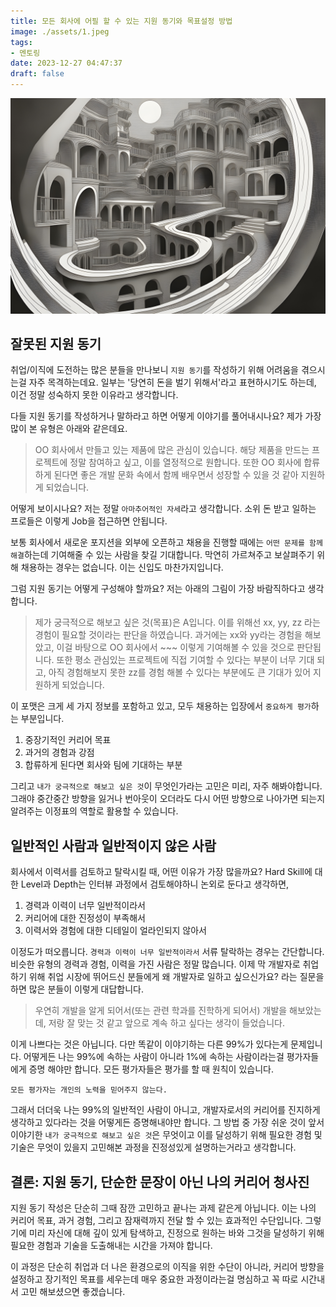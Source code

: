 ```yaml
---
title: 모든 회사에 어필 할 수 있는 지원 동기와 목표설정 방법
image: ./assets/1.jpeg
tags:
- 멘토링
date: 2023-12-27 04:47:37
draft: false
---
```


![hero](assets/1.jpeg)

## 잘못된 지원 동기
취업/이직에 도전하는 많은 분들을 만나보니 `지원 동기`를 작성하기 위해 어려움을 겪으시는걸 자주 목격하는데요. 일부는 '당연히 돈을 벌기 위해서'라고 표현하시기도 하는데, 이건 정말 성숙하지 못한 이유라고 생각합니다.

다들 지원 동기를 작성하거나 말하라고 하면 어떻게 이야기를 풀어내시나요? 제가 가장 많이 본 유형은 아래와 같은데요.

> OO 회사에서 만들고 있는 제품에 많은 관심이 있습니다. 해당 제품을 만드는 프로젝트에 정말 참여하고 싶고, 이를 열정적으로 원합니다. 또한 OO 회사에 합류하게 된다면 좋은 개발 문화 속에서 함께 배우면서 성장할 수 있을 것 같아 지원하게 되었습니다.

어떻게 보이시나요? 저는 정말 `아마추어적인 자세`라고 생각합니다. 소위 돈 받고 일하는 프로들은 이렇게 Job을 접근하면 안됩니다.

보통 회사에서 새로운 포지션을 외부에 오픈하고 채용을 진행할 때에는 `어떤 문제를 함께 해결`하는데 기여해줄 수 있는 사람을 찾길 기대합니다. 막연히 가르쳐주고 보살펴주기 위해 채용하는 경우는 없습니다. 이는 신입도 마찬가지입니다.

그럼 지원 동기는 어떻게 구성해야 할까요? 저는 아래의 그림이 가장 바람직하다고 생각합니다.

> 제가 궁극적으로 해보고 싶은 것(목표)은 A입니다. 이를 위해선 xx, yy, zz 라는 경험이 필요할 것이라는 판단을 하였습니다. 과거에는 xx와 yy라는 경험을 해보았고, 이걸 바탕으로 OO 회사에서 ~~~  이렇게 기여해볼 수 있을 것으로 판단됩니다. 또한 평소 관심있는 프로젝트에 직접 기여할 수 있다는 부분이 너무 기대 되고, 아직 경험해보지 못한 zz를 경험 해볼 수 있다는 부분에도 큰 기대가 있어 지원하게 되었습니다.

이 포맷은 크게 세 가지 정보를 포함하고 있고, 모두 채용하는 입장에서 `중요하게 평가`하는 부분입니다.
1. 중장기적인 커리어 목표
2. 과거의 경험과 강점
3. 합류하게 된다면 회사와 팀에 기대하는 부분

그리고 `내가 궁극적으로 해보고 싶은 것`이 무엇인가라는 고민은 미리, 자주 해봐야합니다. 그래야 중간중간 방향을 잃거나 번아웃이 오더라도 다시 어떤 방향으로 나아가면 되는지 알려주는 이정표의 역할로 활용할 수 있습니다.

## 일반적인 사람과 일반적이지 않은 사람

회사에서 이력서를 검토하고 탈락시킬 때, 어떤 이유가 가장 많을까요? Hard Skill에 대한 Level과 Depth는 인터뷰 과정에서 검토해야하니 논외로 둔다고 생각하면,
1. 경력과 이력이 너무 일반적이라서
2. 커리어에 대한 진정성이 부족해서
3. 이력서와 경험에 대한 디테일이 얼라인되지 않아서

이정도가 떠오릅니다. `경력과 이력이 너무 일반적이라서` 서류 탈락하는 경우는 간단합니다. 비슷한 유형의 경력과 경험, 이력을 가진 사람은 정말 많습니다. 이제 막 개발자로 취업하기 위해 취업 시장에 뛰어드신 분들에게 왜 개발자로 일하고 싶으신가요? 라는 질문을 하면 많은 분들이 이렇게 대답합니다.

> 우연히 개발을 알게 되어서(또는 관련 학과를 진학하게 되어서) 개발을 해보았는데, 저랑 잘 맞는 것 같고 앞으로 계속 하고 싶다는 생각이 들었습니다.

이게 나쁘다는 것은 아닙니다. 다만 똑같이 이야기하는 다른 99%가 있다는게 문제입니다. 어떻게든 나는 99%에 속하는 사람이 아니라 1%에 속하는 사람이라는걸 평가자들에게 증명 해야만 합니다. 모든 평가자들은 평가를 할 때 원칙이 있습니다.

`모든 평가자는 개인의 노력을 믿어주지 않는다.`

그래서 더더욱 나는 99%의 일반적인 사람이 아니고, 개발자로서의 커리어를 진지하게 생각하고 있다라는 것을 어떻게든 증명해내야만 합니다. 그 방법 중 가장 쉬운 것이 앞서 이야기한 `내가 궁극적으로 해보고 싶은 것`은 무엇이고 이를 달성하기 위해 필요한 경험 및 기술은 무엇이 있을지 고민해본 과정을 진정성있게 설명하는거라고 생각합니다.

## 결론: 지원 동기, 단순한 문장이 아닌 나의 커리어 청사진

지원 동기 작성은 단순히 그때 잠깐 고민하고 끝나는 과제 같은게 아닙니다. 이는 나의 커리어 목표, 과거 경험, 그리고 잠재력까지 전달 할 수 있는 효과적인 수단입니다. 그렇기에 미리 자신에 대해 깊이 있게 탐색하고, 진정으로 원하는 바와 그것을 달성하기 위해 필요한 경험과 기술을 도출해내는 시간을 가져야 합니다.

이 과정은 단순히 취업과 더 나은 환경으로의 이직을 위한 수단이 아니라, 커리어 방향을 설정하고 장기적인 목표를 세우는데 매우 중요한 과정이라는걸 명심하고 꼭 따로 시간내서 고민 해보셨으면 좋겠습니다.
